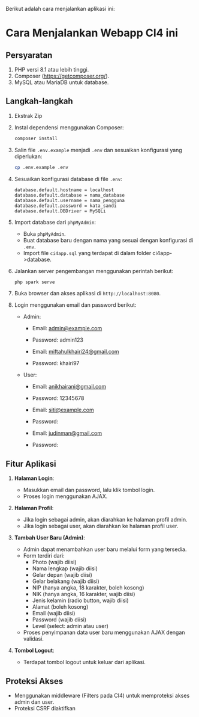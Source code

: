 Berikut adalah cara menjalankan aplikasi ini:

# Cara Menjalankan Webapp CI4 ini

## Persyaratan

1. PHP versi 8.1 atau lebih tinggi.
2. Composer (https://getcomposer.org/).
3. MySQL atau MariaDB untuk database.

## Langkah-langkah

1. Ekstrak Zip

2. Instal dependensi menggunakan Composer:

   ```sh
   composer install
   ```

3. Salin file `.env.example` menjadi `.env` dan sesuaikan konfigurasi yang diperlukan:

   ```sh
   cp .env.example .env
   ```

4. Sesuaikan konfigurasi database di file `.env`:

   ```plaintext
   database.default.hostname = localhost
   database.default.database = nama_database
   database.default.username = nama_pengguna
   database.default.password = kata_sandi
   database.default.DBDriver = MySQLi
   ```

5. Import database dari `phpMyAdmin`:

    - Buka `phpMyAdmin`.
    - Buat database baru dengan nama yang sesuai dengan konfigurasi di `.env`.
    - Import file `ci4app.sql` yang terdapat di dalam folder ci4app->database.

6. Jalankan server pengembangan menggunakan perintah berikut:

   ```sh
   php spark serve
   ```

7. Buka browser dan akses aplikasi di `http://localhost:8080`.

8. Login menggunakan email dan password berikut:

    - Admin:
        - Email: admin@example.com
        - Password: admin123

        - Email: miftahulkhairi24@gmail.com
        - Password: khairi97

    - User:
        - Email: anikhairani@gmail.com
        - Password: 12345678

        - Email: siti@example.com
        - Password:

        - Email: judinman@gmail.com
        - Password:

## Fitur Aplikasi

1. **Halaman Login**:
    - Masukkan email dan password, lalu klik tombol login.
    - Proses login menggunakan AJAX.

2. **Halaman Profil**:
    - Jika login sebagai admin, akan diarahkan ke halaman profil admin.
    - Jika login sebagai user, akan diarahkan ke halaman profil user.

3. **Tambah User Baru (Admin)**:
    - Admin dapat menambahkan user baru melalui form yang tersedia.
    - Form terdiri dari:
        - Photo (wajib diisi)
        - Nama lengkap (wajib diisi)
        - Gelar depan (wajib diisi)
        - Gelar belakang (wajib diisi)
        - NIP (hanya angka, 18 karakter, boleh kosong)
        - NIK (hanya angka, 16 karakter, wajib diisi)
        - Jenis kelamin (radio button, wajib diisi)
        - Alamat (boleh kosong)
        - Email (wajib diisi)
        - Password (wajib diisi)
        - Level (select: admin atau user)
    - Proses penyimpanan data user baru menggunakan AJAX dengan validasi.

4. **Tombol Logout**:
    - Terdapat tombol logout untuk keluar dari aplikasi.

## Proteksi Akses

- Menggunakan middleware (Filters pada CI4) untuk memproteksi akses admin dan user.
- Proteksi CSRF diaktifkan

```